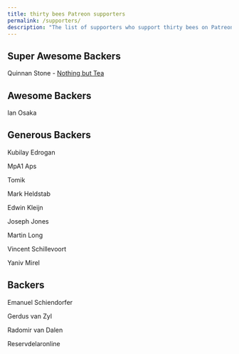 ```yaml
---
title: thirty bees Patreon supporters
permalink: /supporters/
description: "The list of supporters who support thirty bees on Patreon, these people help make thirty bees possible!"
---
```


## Super Awesome Backers

Quinnan Stone - [Nothing but Tea](https://nbtea.co.uk/)

## Awesome Backers

Ian Osaka

## Generous Backers

Kubilay Edrogan

MpA1 Aps

Tomik

Mark Heldstab

Edwin Kleijn

Joseph Jones

Martin Long

Vincent Schillevoort

Yaniv Mirel

## Backers

Emanuel Schiendorfer

Gerdus van Zyl

Radomir van Dalen

Reservdelaronline